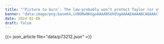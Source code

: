 ```yaml
---
title: "‘Picture to burn’: The law probably won’t protect Taylor (or other women) from deepfakes"
banner: "data:image/png;base64,iVBORw0KGgoAAAANSUhEUgAAAAEAAAABCAQAAAC1HAwCAAAAC0lEQVR42mNkYAAAAAYAAjCB0C8AAAAASUVORK5CYII="
date: 2024-02-08
draft: false
---
```


{{< json_article file="data/p73212.json" >}}